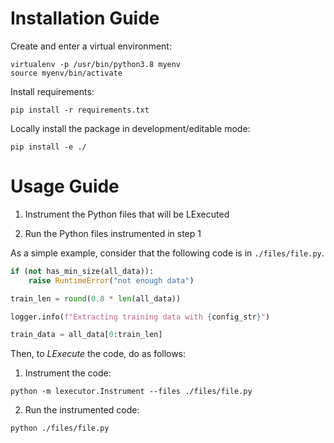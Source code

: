 # Installation Guide

Create and enter a virtual environment:

```
virtualenv -p /usr/bin/python3.8 myenv
source myenv/bin/activate
```

Install requirements:

```
pip install -r requirements.txt
```

Locally install the package in development/editable mode:

```
pip install -e ./
```

# Usage Guide

1. Instrument the Python files that will be LExecuted

2. Run the Python files instrumented in step 1

As a simple example, consider that the following code is in `./files/file.py`. 

```python
if (not has_min_size(all_data)):
    raise RuntimeError("not enough data")

train_len = round(0.8 * len(all_data))

logger.info(f"Extracting training data with {config_str}")

train_data = all_data[0:train_len]
```
Then, to *LExecute* the code, do as follows:

1. Instrument the code:
```
python -m lexecutor.Instrument --files ./files/file.py
```

2. Run the instrumented code:
```
python ./files/file.py
```
